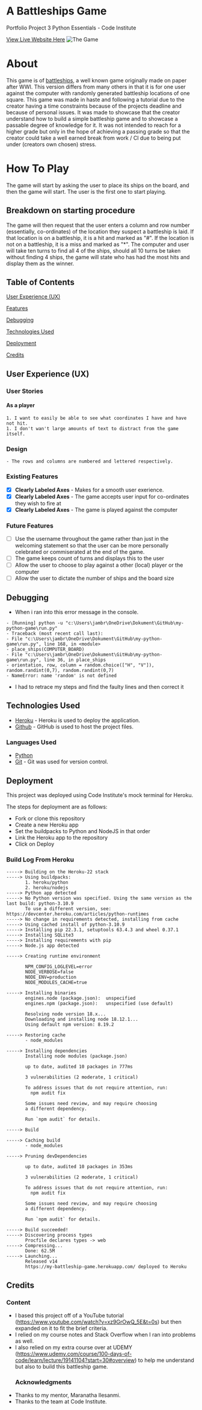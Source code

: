 # A Battleships Game
Portfolio Project 3 Python Essentials - Code Institute

[View Live Website Here](https://my-battleship-game.herokuapp.com/)
![The Game](assets/starting_screen.png)
# About
This game is of [battleships](http://battleship-game.net/), a well known game originally made on paper after WWI. This version differs from many others in that it is for one user against the computer with randomly generated battleship locations of one square. This game was made in haste and following a tutorial due to the creator having a time constraints because of the projects deadline and because of personal issues. It was made to showcase that the creator understand how to build a simple battleship game and to showcase a passable degree of knowledge for it. It was not intended to reach for a higher grade but only in the hope of achieving a passing grade so that the creator could take a well earned break from work / CI due to being put under (creators own chosen) stress.

# How To Play
The game will start by asking the user to place its ships on the board, and then the game will start. The user is the first one to start playing.
## Breakdown on starting procedure
The game will then request that the user enters a column and row number (essentially, co-ordinates) of the location they suspect a battleship is laid. If that location is on a battleship, it is a hit and marked as "#". If the location is not on a battleship, it is a miss and marked as "*". 
The computer and user will take ten turns to find all 4 of the ships, should all 10 turns be taken without finding 4 ships, the game will state who has had the most hits and display them as the winner. 

## Table of Contents
[User Experience (UX)](#ux)

[Features](#features)

[Debugging](#debugging)

[Technologies Used](#technologies)

[Deployment](#deployment)

[Credits](#credits)

## User Experience (UX)

### User Stories
#### As a player
    1. I want to easily be able to see what coordinates I have and have not hit.
    1. I don't wan't large amounts of text to distract from the game itself.

### Design
    - The rows and columns are numbered and lettered respectively.

### Existing Features
- [x] **Clearly Labeled Axes** - Makes for a smooth user exerience.
- [x] **Clearly Labeled Axes** - The game accepts user input for co-ordinates they wish to fire at
- [x] **Clearly Labeled Axes** - The game is played against the computer

### Future Features
- [ ] Use the username throughout the game rather than just in the welcoming statement so that the user can be more personally celebrated or commiserated at the end of the game.
- [ ] The game keeps count of turns and displays this to the user
- [ ] Allow the user to choose to play against a other (local) player or the computer
- [ ] Allow the user to dictate the number of ships and the board size

## Debugging

- When i ran into this error message in the console.
```
- [Running] python -u "c:\Users\jambr\OneDrive\Dokument\GitHub\my-python-game\run.py"
- Traceback (most recent call last):
- File "c:\Users\jambr\OneDrive\Dokument\GitHub\my-python-game\run.py", line 168, in <module>
- place_ships(COMPUTER_BOARD)
- File "c:\Users\jambr\OneDrive\Dokument\GitHub\my-python-game\run.py", line 36, in place_ships
- orientation, row, column = random.choice(["H", "V"]), random.randint(0,7), random.randint(0,7)
- NameError: name 'random' is not defined
```
- I had to retrace my steps and find the faulty lines and then correct it

## Technologies Used
- [Heroku](https://www.heroku.com/) - Heroku is used to deploy the application.
- [Github](https://github.com/) - GitHub is used to host the project files.

### Languages Used

- [Python](https://www.python.org/)
- [Git](https://git-scm.com/) - Git was used for version control.

## Deployment
This project was deployed using Code Institute's mock terminal for Heroku.

The steps for deployment are as follows:
- Fork or clone this repository
- Create a new Heroku app
- Set the buildpacks to Python and NodeJS in that order
- Link the Heroku app to the repository
- Click on Deploy

### Build Log From Heroku
```
-----> Building on the Heroku-22 stack
-----> Using buildpacks:
       1. heroku/python
       2. heroku/nodejs
-----> Python app detected
-----> No Python version was specified. Using the same version as the last build: python-3.10.9
       To use a different version, see: https://devcenter.heroku.com/articles/python-runtimes
-----> No change in requirements detected, installing from cache
-----> Using cached install of python-3.10.9
-----> Installing pip 22.3.1, setuptools 63.4.3 and wheel 0.37.1
-----> Installing SQLite3
-----> Installing requirements with pip
-----> Node.js app detected
       
-----> Creating runtime environment
       
       NPM_CONFIG_LOGLEVEL=error
       NODE_VERBOSE=false
       NODE_ENV=production
       NODE_MODULES_CACHE=true
       
-----> Installing binaries
       engines.node (package.json):  unspecified
       engines.npm (package.json):   unspecified (use default)
       
       Resolving node version 18.x...
       Downloading and installing node 18.12.1...
       Using default npm version: 8.19.2
       
-----> Restoring cache
       - node_modules
       
-----> Installing dependencies
       Installing node modules (package.json)
       
       up to date, audited 10 packages in 777ms
       
       3 vulnerabilities (2 moderate, 1 critical)
       
       To address issues that do not require attention, run:
         npm audit fix
       
       Some issues need review, and may require choosing
       a different dependency.
       
       Run `npm audit` for details.
       
-----> Build
       
-----> Caching build
       - node_modules
       
-----> Pruning devDependencies
       
       up to date, audited 10 packages in 353ms
       
       3 vulnerabilities (2 moderate, 1 critical)
       
       To address issues that do not require attention, run:
         npm audit fix
       
       Some issues need review, and may require choosing
       a different dependency.
       
       Run `npm audit` for details.
       
-----> Build succeeded!
-----> Discovering process types
       Procfile declares types -> web
-----> Compressing...
       Done: 62.5M
-----> Launching...
       Released v14
       https://my-battleship-game.herokuapp.com/ deployed to Heroku
```

## Credits

### Content

- I based this project off of a YouTube tutorial (https://www.youtube.com/watch?v=xz9GrOwQ_5E&t=0s) but then expanded on it to fit the brief criteria.
- I relied on my course notes and Stack Overflow when I ran into problems as well.
- I also relied on my extra course over at UDEMY (https://www.udemy.com/course/100-days-of-code/learn/lecture/19141104?start=30#overview) to help me understand but also to build this battleship game.
  ### Acknowledgments
- Thanks to my mentor, Maranatha Ilesanmi.
- Thanks to the team at Code Institute.